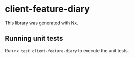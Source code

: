 # client-feature-diary

This library was generated with [Nx](https://nx.dev).

## Running unit tests

Run `nx test client-feature-diary` to execute the unit tests.
